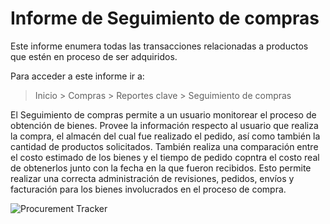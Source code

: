 <!-- add-breadcrumbs -->
# Informe de Seguimiento de compras 

Este informe enumera todas las transacciones relacionadas a productos que estén en proceso de ser adquiridos.

Para acceder a este informe ir a:

> Inicio > Compras > Reportes clave > Seguimiento de compras

El Seguimiento de compras permite a un usuario monitorear el proceso de obtención de bienes. Provee la información respecto al usuario que realiza la compra, el almacén del cual fue realizado el pedido, así como también la cantidad de productos solicitados. También realiza una comparación entre el costo estimado de los bienes y el tiempo de pedido copntra el costo real de obtenerlos junto con la fecha en la que fueron recibidos. Esto permite realizar una correcta administración de revisiones, pedidos, envíos y facturación para los bienes involucrados en el proceso de compra. 

<img class="screenshot" alt="Procurement Tracker" src="{{docs_base_url}}/assets/img/buying/procurement_tracker.png">
